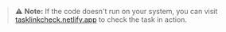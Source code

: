 > ⚠️ **Note:** If the code doesn't run on your system, you can visit [tasklinkcheck.netlify.app](tasklinkcheck.netlify.app) to check the task in action.
